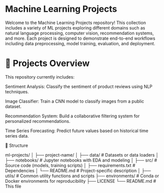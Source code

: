 # Machine Learning Projects
Welcome to the Machine Learning Projects repository! This collection includes a variety of ML projects exploring different domains such as natural language processing, computer vision, recommendation systems, and more. Each project is designed to demonstrate end-to-end workflows including data preprocessing, model training, evaluation, and deployment.

# 🚀 Projects Overview
This repository currently includes:

Sentiment Analysis: Classify the sentiment of product reviews using NLP techniques.

Image Classifier: Train a CNN model to classify images from a public dataset.

Recommendation System: Build a collaborative filtering system for personalized recommendations.

Time Series Forecasting: Predict future values based on historical time series data.

📁 Structure

ml-projects/
│
├── project-name/
│   ├── data/              # Datasets or data loaders
│   ├── notebooks/         # Jupyter notebooks with EDA and modeling
│   ├── src/               # Source code (models, training scripts)
│   ├── requirements.txt   # Dependencies
│   └── README.md          # Project-specific description
│
├── utils/                 # Common utility functions and scripts
├── environments/          # Conda or Docker environments for reproducibility
├── LICENSE
└── README.md              # This file
